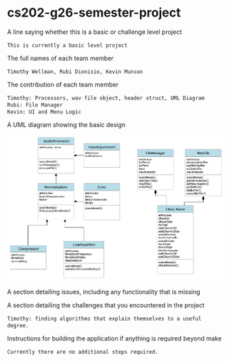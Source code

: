 # cs202-g26-semester-project

A line saying whether this is a basic or challenge level project
    
	This is currently a basic level project


The full names of each team member
	
	Timothy Wellman, Rubi Dionisio, Kevin Munson
    
	
The contribution of each team member
	
	Timothy: Processors, wav file object, header struct, UML Diagram
	Rubi: File Manager
	Kevin: UI and Menu Logic
	
	
	
A UML diagram showing the basic design

![UML Diagram: See g26UML.png](/g26UML.png)



A section detailing issues, including any functionality that is missing




A section detailing the challenges that you encountered in the project

	Timothy: finding algorithms that explain themselves to a useful degree.



Instructions for building the application if anything is required beyond make

	Currently there are no additional steps required.



